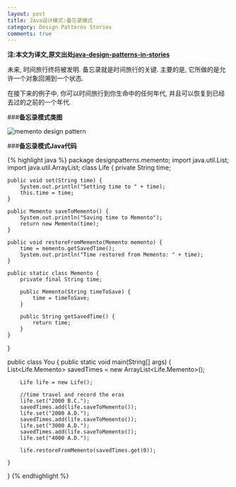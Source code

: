 ```yaml
---
layout: post
title: Java设计模式:备忘录模式
category: Design Patterns Stories
comments: true
---
```


**注:本文为译文,原文出处[java-design-patterns-in-stories](http://www.programcreek.com/java-design-patterns-in-stories/)**

未来, 时间旅行终将被发明. 备忘录就是时间旅行的关键. 主要的是, 它所做的是允许一个对象回溯到一个状态.<br/>

在接下来的例子中, 你可以时间旅行到你生命中的任何年代, 并且可以恢复到已经去过的之前的一个年代.



###**备忘录模式类图**

<img src="http://www.programcreek.com/wp-content/uploads/2013/02/memento.png" alt="memento design pattern" class="alignleft size-full wp-image-7837">

###**备忘录模式Java代码**

{% highlight java %}
package designpatterns.memento;
import java.util.List;
import java.util.ArrayList;
class Life {
    private String time;
 
    public void set(String time) {
        System.out.println("Setting time to " + time);
        this.time = time;
    }
 
    public Memento saveToMemento() {
        System.out.println("Saving time to Memento");
        return new Memento(time);
    }
 
    public void restoreFromMemento(Memento memento) {
        time = memento.getSavedTime();
        System.out.println("Time restored from Memento: " + time);
    }
 
    public static class Memento {
        private final String time;
 
        public Memento(String timeToSave) {
            time = timeToSave;
        }
 
        public String getSavedTime() {
            return time;
        }
    }
}
 
public class You {
    public static void main(String[] args) {
        List<Life.Memento> savedTimes = new ArrayList<Life.Memento>();
 
        Life life = new Life();
 
        //time travel and record the eras
        life.set("2000 B.C.");
        savedTimes.add(life.saveToMemento());
        life.set("2000 A.D.");
        savedTimes.add(life.saveToMemento());
        life.set("3000 A.D.");
        savedTimes.add(life.saveToMemento());
        life.set("4000 A.D.");
 
        life.restoreFromMemento(savedTimes.get(0));   
 
    }
}
{% endhighlight %}